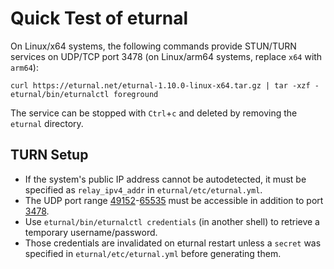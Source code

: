 # Quick Test of eturnal

On Linux/x64 systems, the following commands provide STUN/TURN services on
UDP/TCP port 3478 (on Linux/arm64 systems, replace `x64` with `arm64`):

```
curl https://eturnal.net/eturnal-1.10.0-linux-x64.tar.gz | tar -xzf -
eturnal/bin/eturnalctl foreground
```

The service can be stopped with `Ctrl`+`c` and deleted by removing the `eturnal`
directory.

## TURN Setup

- If the system's public IP address cannot be autodetected, it must be specified
  as `relay_ipv4_addr` in `eturnal/etc/eturnal.yml`.
- The UDP port range [49152][1]-[65535][2] must be accessible in addition to
  port [3478][3].
- Use `eturnal/bin/eturnalctl credentials` (in another shell) to retrieve a
  temporary username/password.
- Those credentials are invalidated on eturnal restart unless a `secret` was
  specified in `eturnal/etc/eturnal.yml` before generating them.

[1]: https://eturnal.net/documentation/#relay_min_port
[2]: https://eturnal.net/documentation/#relay_max_port
[3]: https://eturnal.net/documentation/#listen
